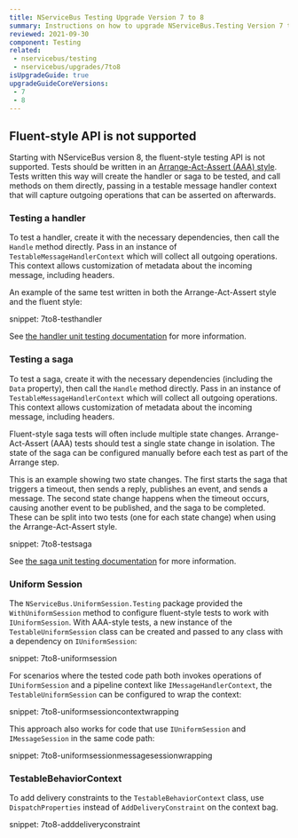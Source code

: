```yaml
---
title: NServiceBus Testing Upgrade Version 7 to 8
summary: Instructions on how to upgrade NServiceBus.Testing Version 7 to 8.
reviewed: 2021-09-30
component: Testing
related:
 - nservicebus/testing
 - nservicebus/upgrades/7to8
isUpgradeGuide: true
upgradeGuideCoreVersions:
 - 7
 - 8
---
```


## Fluent-style API is not supported

Starting with NServiceBus version 8, the fluent-style testing API is not supported. Tests should be written in an [Arrange-Act-Assert (AAA) style](https://docs.microsoft.com/en-us/visualstudio/test/unit-test-basics#write-your-tests). Tests written this way will create the handler or saga to be tested, and call methods on them directly, passing in a testable message handler context that will capture outgoing operations that can be asserted on afterwards.

### Testing a handler

To test a handler, create it with the necessary dependencies, then call the `Handle` method directly. Pass in an instance of `TestableMessageHandlerContext` which will collect all outgoing operations. This context allows customization of metadata about the incoming message, including headers.

An example of the same test written in both the Arrange-Act-Assert style and the fluent style:

snippet: 7to8-testhandler

See [the handler unit testing documentation](/nservicebus/testing/#testing-a-handler) for more information.

### Testing a saga

To test a saga, create it with the necessary dependencies (including the `Data` property), then call the `Handle` method directly. Pass in an instance of `TestableMessageHandlerContext` which will collect all outgoing operations. This context allows customization of metadata about the incoming message, including headers.

Fluent-style saga tests will often include multiple state changes. Arrange-Act-Assert (AAA) tests should test a single state change in isolation. The state of the saga can be configured manually before each test as part of the Arrange step.

This is an example showing two state changes. The first starts the saga that triggers a timeout, then sends a reply, publishes an event, and sends a message. The second state change happens when the timeout occurs, causing another event to be published, and the saga to be completed. These can be split into two tests (one for each state change) when using the Arrange-Act-Assert style.

snippet: 7to8-testsaga

See [the saga unit testing documentation](/nservicebus/testing/#testing-a-saga) for more information.

### Uniform Session

The `NServiceBus.UniformSession.Testing` package provided the `WithUniformSession` method to configure fluent-style tests to work with `IUniformSession`. With AAA-style tests, a new instance of the `TestableUniformSession` class can be created and passed to any class with a dependency on `IUniformSession`:

snippet: 7to8-uniformsession

For scenarios where the tested code path both invokes operations of `IUniformSession` and a pipeline context like `IMessageHandlerContext`, the `TestableUniformSession` can be configured to wrap the context:

snippet: 7to8-uniformsessioncontextwrapping

This approach also works for code that use `IUniformSession` and `IMessageSession` in the same code path:

snippet: 7to8-uniformsessionmessagesessionwrapping

### TestableBehaviorContext

To add delivery constraints to the `TestableBehaviorContext` class, use `DispatchProperties` instead of `AddDeliveryConstraint` on the context bag.

snippet: 7to8-adddeliveryconstraint